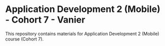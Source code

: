 # Application Development 2 (Mobile) - Cohort 7 - Vanier

This repository contains materials for Application Development 2 (Mobile) course (Cohort 7).
